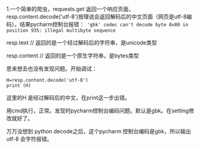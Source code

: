 1.一个简单的爬虫，requests.get 返回一个响应页面，resp.content.decode('utf-8')按理说会返回解码后的中文页面（网页是utf-8编码）。结果pycharm控制台报错：``` 'gbk' codec can't decode byte 0x80 in position 935: illegal multibyte sequence```

resp.text  //  返回的是一个经过解码后的字符串，是unicode类型

resp.content  // 返回的是一个原生字符串，是bytes类型

思来想去也没有发现问题。开始调试：

	H=resp.content.decode('utf-8')
	print (H)

这里的H 是经过解码后的中文，在print这一步出错。

用cmd执行，正常。发现时pycharm控制台编码问题。默认是gbk。在setting修改就好了。

万万没想到 python decode之后，这个pycharm 控制台编码是gbk，所以输出utf-8 会字符报错。
